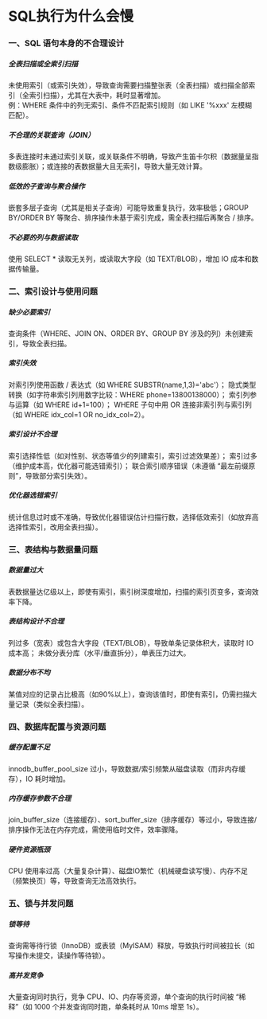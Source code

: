 # SQL执行为什么会慢

### 一、SQL 语句本身的不合理设计

##### 全表扫描或全索引扫描

未使用索引（或索引失效），导致查询需要扫描整张表（全表扫描）或扫描全部索引（全索引扫描），尤其在大表中，耗时显著增加。
<br>
例：WHERE 条件中的列无索引、条件不匹配索引规则（如 LIKE '%xxx' 左模糊匹配）。

##### 不合理的关联查询（JOIN）

多表连接时未通过索引关联，或关联条件不明确，导致产生笛卡尔积（数据量呈指数级膨胀）；或连接的表数据量大且无索引，导致大量无效计算。

##### 低效的子查询与聚合操作

嵌套多层子查询（尤其是相关子查询）可能导致重复执行，效率极低；GROUP BY/ORDER BY
等聚合、排序操作未基于索引完成，需全表扫描后再聚合 / 排序。

##### 不必要的列与数据读取

使用 SELECT * 读取无关列，或读取大字段（如 TEXT/BLOB），增加 IO 成本和数据传输量。

### 二、索引设计与使用问题

##### 缺少必要索引

查询条件（WHERE、JOIN ON、ORDER BY、GROUP BY 涉及的列）未创建索引，导致全表扫描。

##### 索引失效

对索引列使用函数 / 表达式（如 WHERE SUBSTR(name,1,3)='abc'）；
隐式类型转换（如字符串索引列用数字比较：WHERE phone=13800138000）；
索引列参与运算（如 WHERE id+1=100）；
WHERE 子句中用 OR 连接非索引列与索引列（如 WHERE idx_col=1 OR no_idx_col=2）。

##### 索引设计不合理

索引选择性低（如对性别、状态等值少的列建索引，索引过滤效果差）；
索引过多（维护成本高，优化器可能选错索引）；
联合索引顺序错误（未遵循 “最左前缀原则”，导致部分索引失效）。

##### 优化器选错索引

统计信息过时或不准确，导致优化器错误估计扫描行数，选择低效索引（如放弃高选择性索引，改用全表扫描）。

### 三、表结构与数据量问题

##### 数据量过大

表数据量达亿级以上，即使有索引，索引树深度增加，扫描的索引页变多，查询效率下降。

##### 表结构设计不合理

列过多（宽表）或包含大字段（TEXT/BLOB），导致单条记录体积大，读取时 IO 成本高；
未做分表分库（水平/垂直拆分），单表压力过大。

##### 数据分布不均

某值对应的记录占比极高（如90%以上），查询该值时，即使有索引，仍需扫描大量记录（类似全表扫描）。

### 四、数据库配置与资源问题

##### 缓存配置不足

innodb_buffer_pool_size 过小，导致数据/索引频繁从磁盘读取（而非内存缓存），IO 耗时增加。

##### 内存缓存参数不合理

join_buffer_size（连接缓存）、sort_buffer_size（排序缓存）等过小，导致连接/排序操作无法在内存完成，需使用临时文件，效率骤降。

##### 硬件资源瓶颈

CPU 使用率过高（大量复杂计算）、磁盘IO繁忙（机械硬盘读写慢）、内存不足（频繁换页）等，导致查询无法高效执行。

### 五、锁与并发问题

##### 锁等待

查询需等待行锁（InnoDB）或表锁（MyISAM）释放，导致执行时间被拉长（如写操作未提交，读操作等待锁）。

##### 高并发竞争

大量查询同时执行，竞争 CPU、IO、内存等资源，单个查询的执行时间被 “稀释”（如 1000 个并发查询同时跑，单条耗时从 10ms 增至 1s）。

